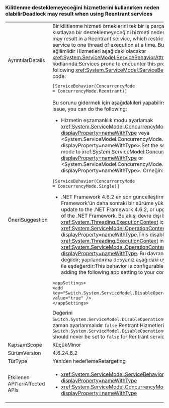 ### <a name="deadlock-may-result-when-using-reentrant-services"></a><span data-ttu-id="f21fc-101">Kilitlenme desteklemeyeceğini hizmetlerini kullanırken neden olabilir</span><span class="sxs-lookup"><span data-stu-id="f21fc-101">Deadlock may result when using Reentrant services</span></span>

|   |   |
|---|---|
|<span data-ttu-id="f21fc-102">Ayrıntılar</span><span class="sxs-lookup"><span data-stu-id="f21fc-102">Details</span></span>|<span data-ttu-id="f21fc-103">Bir kilitlenme hizmeti örneklerini tek bir iş parçacığı aynı anda yürütme kısıtlayan bir desteklemeyeceğini hizmeti neden olabilir.</span><span class="sxs-lookup"><span data-stu-id="f21fc-103">A deadlock may result in a Reentrant service, which restricts instances of the service to one thread of execution at a time.</span></span> <span data-ttu-id="f21fc-104">Bu sorunla karşılaşırsanız eğilimlidir Hizmetleri aşağıdaki olacaktır <xref:System.ServiceModel.ServiceBehaviorAttribute> kodlarında:</span><span class="sxs-lookup"><span data-stu-id="f21fc-104">Services prone to encounter this problem will have the following <xref:System.ServiceModel.ServiceBehaviorAttribute> in their code:</span></span><pre><code class="lang-csharp">[ServiceBehavior(ConcurrencyMode = ConcurrencyMode.Reentrant)]&#13;&#10;</code></pre>|
|<span data-ttu-id="f21fc-105">Öneri</span><span class="sxs-lookup"><span data-stu-id="f21fc-105">Suggestion</span></span>|<span data-ttu-id="f21fc-106">Bu sorunu gidermek için aşağıdakileri yapabilirsiniz:</span><span class="sxs-lookup"><span data-stu-id="f21fc-106">To address this issue, you can do the following:</span></span><ul><li><span data-ttu-id="f21fc-107">Hizmetin eşzamanlılık modu ayarlamak <xref:System.ServiceModel.ConcurrencyMode.Single?displayProperty=nameWithType> veya &lt;System.ServiceModel.ConcurrencyMode.Multiple?displayProperty=nameWithType&gt;.</span><span class="sxs-lookup"><span data-stu-id="f21fc-107">Set the service's concurrency mode to <xref:System.ServiceModel.ConcurrencyMode.Single?displayProperty=nameWithType> or &lt;System.ServiceModel.ConcurrencyMode.Multiple?displayProperty=nameWithType&gt;.</span></span> <span data-ttu-id="f21fc-108">Örneğin:</span><span class="sxs-lookup"><span data-stu-id="f21fc-108">For example:</span></span></li></ul><pre><code class="lang-csharp">[ServiceBehavior(ConcurrencyMode = ConcurrencyMode.Single)]&#13;&#10;</code></pre><ul><li><span data-ttu-id="f21fc-109">.NET Framework 4.6.2 en son güncelleştirmesi veya .NET Framework'ün daha sonraki bir sürüme yükseltin.</span><span class="sxs-lookup"><span data-stu-id="f21fc-109">Install the latest update to the .NET Framework 4.6.2, or upgrade to a later version of the .NET Framework.</span></span> <span data-ttu-id="f21fc-110">Bu akışı devre dışı bırakır <xref:System.Threading.ExecutionContext> içinde <xref:System.ServiceModel.OperationContext.Current?displayProperty=nameWithType>.</span><span class="sxs-lookup"><span data-stu-id="f21fc-110">This disables the flow of the <xref:System.Threading.ExecutionContext> in <xref:System.ServiceModel.OperationContext.Current?displayProperty=nameWithType>.</span></span> <span data-ttu-id="f21fc-111">Bu davranışı yapılandırılabilir değildir; yapılandırma dosyanız aşağıdaki uygulama ayarı ekleme ile eşdeğerdir:</span><span class="sxs-lookup"><span data-stu-id="f21fc-111">This behavior is configurable; it is equivalent to adding the following app setting to your configuration file:</span></span></li></ul><pre><code class="lang-xml">&lt;appSettings&gt;&#13;&#10;&lt;add key=&quot;Switch.System.ServiceModel.DisableOperationContextAsyncFlow&quot; value=&quot;true&quot; /&gt;&#13;&#10;&lt;/appSettings&gt;&#13;&#10;</code></pre><span data-ttu-id="f21fc-112">Değerini <code>Switch.System.ServiceModel.DisableOperationContextAsyncFlow</code> hiçbir zaman ayarlanmalıdır <code>false</code> Rentrant Hizmetleri.</span><span class="sxs-lookup"><span data-stu-id="f21fc-112">The value of <code>Switch.System.ServiceModel.DisableOperationContextAsyncFlow</code> should never be set to <code>false</code> for Rentrant services.</span></span>|
|<span data-ttu-id="f21fc-113">Kapsam</span><span class="sxs-lookup"><span data-stu-id="f21fc-113">Scope</span></span>|<span data-ttu-id="f21fc-114">Küçük</span><span class="sxs-lookup"><span data-stu-id="f21fc-114">Minor</span></span>|
|<span data-ttu-id="f21fc-115">Sürüm</span><span class="sxs-lookup"><span data-stu-id="f21fc-115">Version</span></span>|<span data-ttu-id="f21fc-116">4.6.2</span><span class="sxs-lookup"><span data-stu-id="f21fc-116">4.6.2</span></span>|
|<span data-ttu-id="f21fc-117">Tür</span><span class="sxs-lookup"><span data-stu-id="f21fc-117">Type</span></span>|<span data-ttu-id="f21fc-118">Yeniden hedefleme</span><span class="sxs-lookup"><span data-stu-id="f21fc-118">Retargeting</span></span>|
|<span data-ttu-id="f21fc-119">Etkilenen API'leri</span><span class="sxs-lookup"><span data-stu-id="f21fc-119">Affected APIs</span></span>|<ul><li><xref:System.ServiceModel.ServiceBehaviorAttribute?displayProperty=nameWithType></li><li><xref:System.ServiceModel.ConcurrencyMode.Reentrant?displayProperty=nameWithType></li></ul>|

